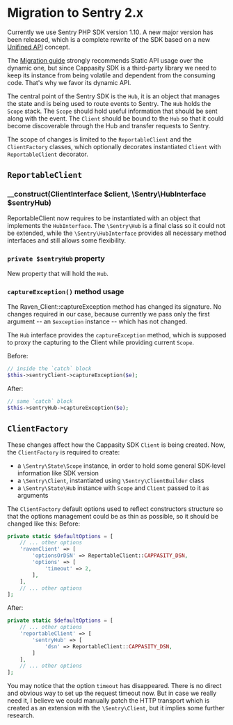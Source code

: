 # Migration to Sentry 2.x

Currently we use Sentry PHP SDK version 1.10. A new major version has been released, which is a complete rewrite of the SDK based on a new [Unifined API](https://docs.sentry.io/development/sdk-dev/unified-api/) concept.


The [Migration guide](https://github.com/getsentry/sentry-php/blob/master/UPGRADE-2.0.md) strongly recommends Static API usage over the dynamic one, but since Cappasity SDK is a third-party library we need to keep its instance from being volatile and dependent from the consuming code. That's why we favor its dynamic API.

The central point of the Sentry SDK is the `Hub`, it is an object that manages the state and is being  used to route events to Sentry. The `Hub` holds the `Scope` stack. The `Scope` should hold useful information that should be sent along with the event. The `Client` should be bound to the `Hub` so that it could become discoverable through the Hub and transfer requests to Sentry. 

The scope of changes is limited to the `ReportableClient` and the `ClientFactory` classes, which optionally decorates instantiated `Client` with `ReportableClient` decorator.

## `ReportableClient`

### __construct(ClientInterface $client, \Sentry\HubInterface $sentryHub)

ReportableClient now requires to be instantiated with an object that implements the `HubInterface`. The `\Sentry\Hub` is a final class so it could not be extended, while the `\Sentry\HubInterface` provides all necessary method interfaces and still allows some flexibility.

### `private $sentryHub` property
New property that will hold the `Hub`.

### `captureException()` method usage
The Raven_Client::captureException method has changed its signature. No changes required in our case, because currently we pass only the first argument -- an `$exception` instance -- which has not changed.

The `Hub` interface provides the `captureException` method, which is supposed to proxy the capturing to the Client while providing current `Scope`. 

Before:
```php
// inside the `catch` block
$this->sentryClient->captureException($e);
```

After:
```php
// same `catch` block
$this->sentryHub->captureException($e);
``` 

## `ClientFactory`
These changes affect how the Cappasity SDK `Client` is being created. Now, the `ClientFactory` is required to create:
 * a `\Sentry\State\Scope` instance, in order to hold some general SDK-level information like SDK version
 * a `\Sentry\Client`, instantiated using `\Sentry\ClientBuilder` class
 * a `\Sentry\State\Hub` instance with `Scope` and `Client` passed to it as arguments
 
 The `ClientFactory` default options used to reflect constructors structure so that the options management could be as thin as possible, so it should be changed like this:
Before:
```php
private static $defaultOptions = [
    // ... other options
    'ravenClient' => [
        'optionsOrDSN' => ReportableClient::CAPPASITY_DSN,
        'options' => [
            'timeout' => 2,
        ],
    ],
    // ... other options
];
```

After:
```php
private static $defaultOptions = [
    // ... other options
    'reportableClient' => [
        'sentryHub' => [
            'dsn' => ReportableClient::CAPPASITY_DSN,
        ]
    ],
    // ... other options
];
```

You may notice that the option `timeout` has disappeared. There is no direct and obvious way to set up the request timeout now. But in case we really need it, I believe we could manually patch the HTTP transport which is created as an extension with the `\Sentry\Client`, but it implies some further research.
